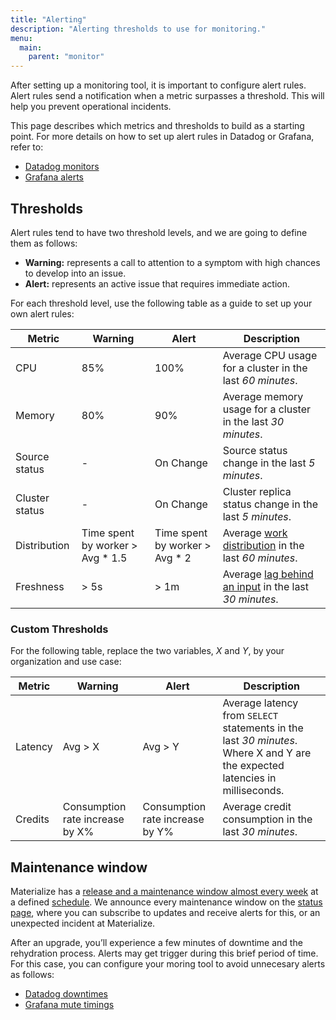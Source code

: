 ```yaml
---
title: "Alerting"
description: "Alerting thresholds to use for monitoring."
menu:
  main:
    parent: "monitor"
---
```


After setting up a monitoring tool, it is important to configure alert rules. Alert rules send a notification when a metric surpasses a threshold. This will help you prevent operational incidents.

This page describes which metrics and thresholds to build as a starting point. For more details on how to set up alert rules in Datadog or Grafana, refer to:

 * [Datadog monitors](https://docs.datadoghq.com/monitors/)
 * [Grafana alerts](https://grafana.com/docs/grafana/latest/alerting/fundamentals/)

## Thresholds

Alert rules tend to have two threshold levels, and we are going to define them as follows:
 * **Warning:** represents a call to attention to a symptom with high chances to develop into an issue.
 * **Alert:** represents an active issue that requires immediate action.

For each threshold level, use the following table as a guide to set up your own alert rules:

Metric | Warning | Alert | Description
-- | -- | -- | --
CPU | 85% | 100% | Average CPU usage for a cluster in the last *60 minutes*.
Memory | 80% | 90% | Average memory usage for a cluster in the last *30 minutes*.
Source status | - | On Change | Source status change in the last *5 minutes*.
Cluster status | - | On Change | Cluster replica status change in the last *5 minutes*.
Distribution | Time spent by worker > Avg * 1.5 | Time spent by worker > Avg * 2 | Average [work distribution](https://materialize.com/docs/manage/troubleshooting/#is-work-distributed-equally-across-workers) in the last *60 minutes*.
Freshness | > 5s | > 1m | Average [lag behind an input](https://materialize.com/docs/sql/system-catalog/mz_internal/#mz_materialization_lag) in the last *30 minutes*.

### Custom Thresholds

For the following table, replace the two variables, _X_ and _Y_, by your organization and use case:

Metric | Warning | Alert | Description
-- | -- | -- | --
Latency | Avg > X | Avg > Y | Average latency from `SELECT` statements in the last *30 minutes*. Where X and Y are the expected latencies in milliseconds.
Credits | Consumption rate increase by X% | Consumption rate increase by Y% | Average credit consumption in the last *30 minutes*.

## Maintenance window

Materialize has a [release and a maintenance window almost every week](https://materialize.com/docs/releases/) at a defined [schedule](https://materialize.com/docs/releases/#schedule). We announce every maintenance window on the [status page](https://status.materialize.com/), where you can subscribe to updates and receive alerts for this, or an unexpected incident at Materialize.

After an upgrade, you’ll experience a few minutes of downtime and the rehydration process. Alerts may get trigger during this brief period of time. For this case, you can configure your moring tool to avoid unnecesary alerts as follows:

* [Datadog downtimes](https://docs.datadoghq.com/monitors/downtimes/)
* [Grafana mute timings](https://grafana.com/docs/grafana/latest/alerting/manage-notifications/mute-timings/)
